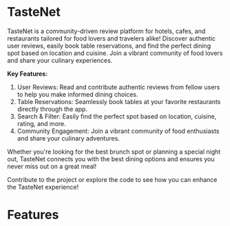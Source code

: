 # TasteNet
TasteNet is a community-driven review platform for hotels, cafes, and restaurants tailored for food lovers and travelers alike! Discover authentic user reviews, easily book table reservations, and find the perfect dining spot based on location and cuisine. Join a vibrant community of food lovers and share your culinary experiences.

**Key Features:**
1. User Reviews: Read and contribute authentic reviews from fellow users to help you make informed dining choices.
2. Table Reservations: Seamlessly book tables at your favorite restaurants directly through the app.
3. Search & Filter: Easily find the perfect spot based on location, cuisine, rating, and more.
4. Community Engagement: Join a vibrant community of food enthusiasts and share your culinary adventures.

Whether you're looking for the best brunch spot or planning a special night out, TasteNet connects you with the best dining options and ensures you never miss out on a great meal!

Contribute to the project or explore the code to see how you can enhance the TasteNet experience!

# Features
